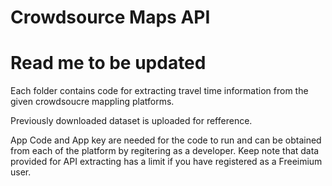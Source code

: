 # Crowdsource Maps API
# Read me to be updated 
 Each folder contains code for extracting travel time information from the given crowdsoucre mappling platforms.

 Previously downloaded dataset is uploaded for refference. 

 App Code and App key are needed for the code to run and can be obtained from each of the platform by regitering as a developer. 
 Keep note that data provided for API extracting has a limit if you have registered as a Freeimium user. 

